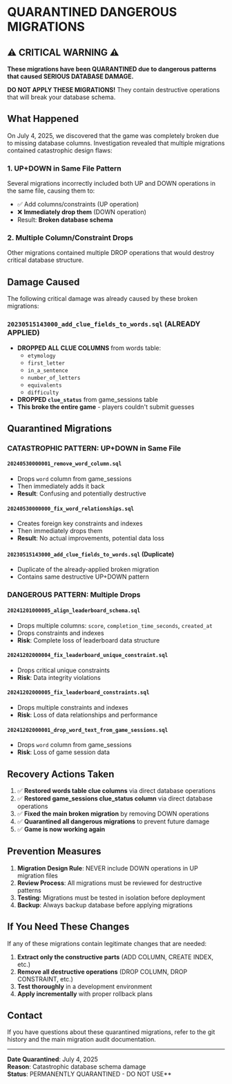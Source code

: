 # QUARANTINED DANGEROUS MIGRATIONS

## ⚠️ CRITICAL WARNING ⚠️

**These migrations have been QUARANTINED due to dangerous patterns that caused SERIOUS DATABASE DAMAGE.**

**DO NOT APPLY THESE MIGRATIONS!** They contain destructive operations that will break your database schema.

## What Happened

On July 4, 2025, we discovered that the game was completely broken due to missing database columns. Investigation revealed that multiple migrations contained catastrophic design flaws:

### 1. **UP+DOWN in Same File Pattern**
Several migrations incorrectly included both UP and DOWN operations in the same file, causing them to:
- ✅ Add columns/constraints (UP operation)
- ❌ **Immediately drop them** (DOWN operation)
- Result: **Broken database schema**

### 2. **Multiple Column/Constraint Drops**
Other migrations contained multiple DROP operations that would destroy critical database structure.

## Damage Caused

The following critical damage was already caused by these broken migrations:

### `20230515143000_add_clue_fields_to_words.sql` (ALREADY APPLIED)
- **DROPPED ALL CLUE COLUMNS** from words table:
  - `etymology`
  - `first_letter`
  - `in_a_sentence`
  - `number_of_letters`
  - `equivalents`
  - `difficulty`
- **DROPPED `clue_status`** from game_sessions table
- **This broke the entire game** - players couldn't submit guesses

## Quarantined Migrations

### **CATASTROPHIC PATTERN: UP+DOWN in Same File**

#### `20240530000001_remove_word_column.sql`
- Drops `word` column from game_sessions
- Then immediately adds it back
- **Result**: Confusing and potentially destructive

#### `20240530000000_fix_word_relationships.sql`
- Creates foreign key constraints and indexes
- Then immediately drops them
- **Result**: No actual improvements, potential data loss

#### `20230515143000_add_clue_fields_to_words.sql` (Duplicate)
- Duplicate of the already-applied broken migration
- Contains same destructive UP+DOWN pattern

### **DANGEROUS PATTERN: Multiple Drops**

#### `20241201000005_align_leaderboard_schema.sql`
- Drops multiple columns: `score`, `completion_time_seconds`, `created_at`
- Drops constraints and indexes
- **Risk**: Complete loss of leaderboard data structure

#### `20241202000004_fix_leaderboard_unique_constraint.sql`
- Drops critical unique constraints
- **Risk**: Data integrity violations

#### `20241202000005_fix_leaderboard_constraints.sql`
- Drops multiple constraints and indexes
- **Risk**: Loss of data relationships and performance

#### `20241202000001_drop_word_text_from_game_sessions.sql`
- Drops `word` column from game_sessions
- **Risk**: Loss of game session data

## Recovery Actions Taken

1. ✅ **Restored words table clue columns** via direct database operations
2. ✅ **Restored game_sessions clue_status column** via direct database operations
3. ✅ **Fixed the main broken migration** by removing DOWN operations
4. ✅ **Quarantined all dangerous migrations** to prevent future damage
5. ✅ **Game is now working again**

## Prevention Measures

1. **Migration Design Rule**: NEVER include DOWN operations in UP migration files
2. **Review Process**: All migrations must be reviewed for destructive patterns
3. **Testing**: Migrations must be tested in isolation before deployment
4. **Backup**: Always backup database before applying migrations

## If You Need These Changes

If any of these migrations contain legitimate changes that are needed:

1. **Extract only the constructive parts** (ADD COLUMN, CREATE INDEX, etc.)
2. **Remove all destructive operations** (DROP COLUMN, DROP CONSTRAINT, etc.)
3. **Test thoroughly** in a development environment
4. **Apply incrementally** with proper rollback plans

## Contact

If you have questions about these quarantined migrations, refer to the git history and the main migration audit documentation.

---

**Date Quarantined**: July 4, 2025  
**Reason**: Catastrophic database schema damage  
**Status**: PERMANENTLY QUARANTINED - DO NOT USE** 